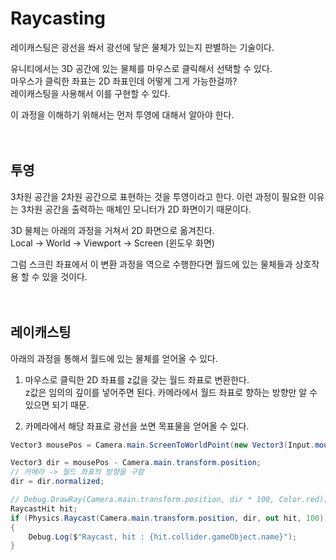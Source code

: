 # Raycasting
레이캐스팅은 광선을 쏴서 광선에 닿은 물체가 있는지 판별하는 기술이다.

유니티에서는 3D 공간에 있는 물체를 마우스로 클릭해서 선택할 수 있다. </br>
마우스가 클릭한 좌표는 2D 좌표인데 어떻게 그게 가능한걸까? </br>
레이캐스팅을 사용해서 이를 구현할 수 있다. 

이 과정을 이해하기 위해서는 먼저 투영에 대해서 알아야 한다.
</br>
</br>
</br>
## 투영
3차원 공간을 2차원 공간으로 표현하는 것을 투영이라고 한다.
이런 과정이 필요한 이유는 3차원 공간을 출력하는 매체인 모니터가 2D 화면이기 때문이다. 

3D 물체는 아래의 과정을 거쳐서 2D 화면으로 옮겨진다. </br>
Local -> World -> Viewport -> Screen (윈도우 화면)

그럼 스크린 좌표에서 이 변환 과정을 역으로 수행한다면 월드에 있는 물체들과 상호작용 할 수 있을 것이다.
</br>
</br>
</br>
## 레이캐스팅
아래의 과정을 통해서 월드에 있는 물체를 얻어올 수 있다. </br>
1. 마우스로 클릭한 2D 좌표를 z값을 갖는 월드 좌표로 변환한다. </br>
z값은 임의의 깊이를 넣어주면 된다. 카메라에서 월드 좌표로 향하는 방향만 알 수 있으면 되기 때문.

2. 카메라에서 해당 좌표로 광선을 쏘면 목표물을 얻어올 수 있다. </br>


```c#
Vector3 mousePos = Camera.main.ScreenToWorldPoint(new Vector3(Input.mousePosition.x, Input.mousePosition.y, 0.01f)); // 마우스의 위치에 임의의 z값을 넣어 월드 좌표를 얻어냄

Vector3 dir = mousePos - Camera.main.transform.position; 
// 카메라 -> 월드 좌표의 방향을 구함
dir = dir.normalized;

// Debug.DrawRay(Camera.main.transform.position, dir * 100, Color.red);
RaycastHit hit;
if (Physics.Raycast(Camera.main.transform.position, dir, out hit, 100)) // 레이캐스트
{
    Debug.Log($"Raycast, hit : {hit.collider.gameObject.name}");
}
```

